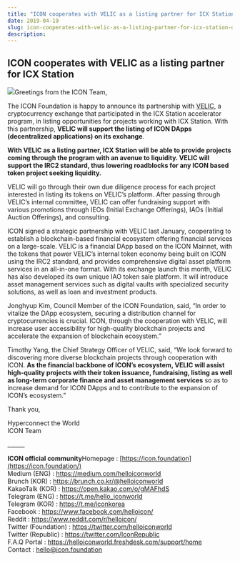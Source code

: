 ```yaml
---
title: "ICON cooperates with VELIC as a listing partner for ICX Station"
date: 2019-04-19
slug: icon-cooperates-with-velic-as-a-listing-partner-for-icx-station-d68c0aa89d3
description:
---
```


## **ICON cooperates with VELIC as a listing partner for ICX Station**

![](https://cdn-images-1.medium.com/max/800/1*JLH5UHuHTpHghHPKGvp7nQ.png)Greetings from the ICON Team,

The ICON Foundation is happy to announce its partnership with [VELIC](http://www.velic.io/), a cryptocurrency exchange that participated in the ICX Station accelerator program, in listing opportunities for projects working with ICX Station. With this partnership, **VELIC will support the listing of ICON DApps (decentralized applications) on its exchange**.

**With VELIC as a listing partner, ICX Station will be able to provide projects coming through the program with an avenue to liquidity. VELIC will support the IRC2 standard, thus lowering roadblocks for any ICON based token project seeking liquidity.**

VELIC will go through their own due diligence process for each project interested in listing its tokens on VELIC’s platform. After passing through VELIC’s internal committee, VELIC can offer fundraising support with various promotions through IEOs (Initial Exchange Offerings), IAOs (Initial Auction Offerings), and consulting.

ICON signed a strategic partnership with VELIC last January, cooperating to establish a blockchain-based financial ecosystem offering financial services on a large-scale. VELIC is a financial DApp based on the ICON Mainnet, with the tokens that power VELIC’s internal token economy being built on ICON using the IRC2 standard, and provides comprehensive digital asset platform services in an all-in-one format. With its exchange launch this month, VELIC has also developed its own unique IAO token sale platform. It will introduce asset management services such as digital vaults with specialized security solutions, as well as loan and investment products.

Jonghyup Kim, Council Member of the ICON Foundation, said, “In order to vitalize the DApp ecosystem, securing a distribution channel for cryptocurrencies is crucial. ICON, through the cooperation with VELIC, will increase user accessibility for high-quality blockchain projects and accelerate the expansion of blockchain ecosystem.”

Timothy Yang, the Chief Strategy Officer of VELIC, said, “We look forward to discovering more diverse blockchain projects through cooperation with ICON. **As the financial backbone of ICON’s ecosystem, VELIC will assist high-quality projects with their token issuance, fundraising, listing as well as long-term corporate finance and asset management services** so as to increase demand for ICON DApps and to contribute to the expansion of ICON’s ecosystem.”

Thank you,

Hyperconnect the World  
ICON Team

\_\_\_\_\_\_

**ICON official community**Homepage : [https://icon.foundation](https://icon.foundation/)  
Medium (ENG) : <https://medium.com/helloiconworld>  
Brunch (KOR) : <https://brunch.co.kr/@helloiconworld>  
KakaoTalk (KOR) : <https://open.kakao.com/o/gMAFhdS>  
Telegram (ENG) : <https://t.me/hello_iconworld>  
Telegram (KOR) : <https://t.me/iconkorea>  
Facebook : <https://www.facebook.com/helloicon/>  
Reddit : <https://www.reddit.com/r/helloicon/>  
Twitter (Foundation) : <https://twitter.com/helloiconworld>  
Twitter (Republic) : <https://twitter.com/IconRepublic>  
F.A.Q Portal : <https://helloiconworld.freshdesk.com/support/home>  
Contact : [hello@icon.foundation](http://hello@icon.foundation)

